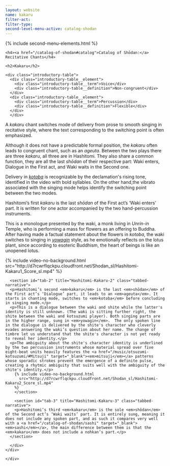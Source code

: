 ```yaml
---
layout: website
name: kakaru
filter-act:
filter-type:
second-level-menu-active: catalog-shodan
---
```


{% include second-menu-elements.html %}

<main class="page-content">
  <div class="text-container">

    <h4><a href="/catalog-of-shodan#catalog">Catalog of Shōdan:</a> Recitative Chants</h4>

    <h2>Kakaru</h2>

    <div class="introductory-table">
      <div class="introductory-table__element">
        <div class="introductory-table__term">Voice</div>
        <div class="introductory-table__definition">Non-congruent</div>
      </div>
      <div class="introductory-table__element">
        <div class="introductory-table__term">Percussion</div>
        <div class="introductory-table__definition">Flexible</div>
      </div>
      </div>

  <p>A <em>kakaru</em> chant switches mode of delivery from prose to smooth singing in recitative style, where the text corresponding to the switching point is often emphasized.</p>

  <p>Although it does not have a predictable formal position, the <em>kakaru</em> often leads to congruent chant, such as an <em>ageuta</em>. Between the two plays there are three <em>kakaru</em>, all three are in Hashitomi. They also share a common function, they are all the last <em>shōdan</em> of their respective part: Waki enters, Dialogue in the First act, and Waki waits in the Second one.</p>

  <p>Delivery in <a href="/music/voices#Spoken" target="_blank"><em>kotoba</em></a> is recognizable by the declamation's rising tone, identified in the video with bold syllables. On the other hand,the vibrato associated with the singing mode helps identify the switching point between the two modes.</p>

  <div class="tabs-container">
    <div class="tabs-container__links">
      <div class="wrapper">
        <div id="tabs"></div>
      </div>
    </div>
    <div class="tabs-container__content">
      <div class="wrapper">
      <section id="tab-1" title="Hashitomi-Kakaru-1" class="tabbed-narrative">
      <p>Hashitomi’s first <em>kakaru</em> is the last <em>shōdan</em> of the First act’s ‘Waki enters’ part. It is written for one actor accompanied by the two hand-percussion instruments.</p>
      <p>This is a monologue presented by the waki, a monk living in <em>Unrin-in</em> Temple, who is performing a mass for flowers as an offering to Buddha. After having made a factual statement about the flowers in <em>kotoba</em>, the waki switches to singing in <a href="/music/voices#Yowagin" target="_blank"><em>yowagin</em></a> style, as he emotionally reflects on the lotus plant, since according to esoteric Buddhism, the heart of beings is like an unopened lotus.</p>
      {% include video-no-background.html
        src="http://d7rcwrflqckpu.cloudfront.net/Shodan_sl/Hashitomi-Kakaru1_Score_sl.mp4"
      %}
      </section>

      <section id="tab-2" title="Hashitomi-Kakaru-2" class="tabbed-narrative">
      <p>Hashitomi’s second <em>kakaru</em> is the last <em>shōdan</em> of the First act’s ‘Dialogue’ part, it leads to an <em>ageuta</em>. It starts in chanting mode, switches to <em>kotoba</em> before concluding in singing mode.</p>
      <p>This is a dialogue between the waki and shite while the latter's identity is still unknown. (The waki is sitting further right, the shite between the waki and kotsuzumi player). Both singing parts are in the higher range, sung in <em>yowagin</em>.  The only spoken line in the dialogue is delivered by the shite's character who cleverly evades answering the waki’s question about her name. The change of timbre let us understand that the shite's character is not yet ready to reveal her identity.</p>
      <p>The ambiguity about the shite's character identity is underlined by the two percussion instruments whose material spread over five eight-beat units heavily features the <a href="/music/otsuzumi-kotsuzumi/#Mitsuji" target="_blank"><em>mitsuji</em></a> patterns whose sporadic strokes prevent the emergence of a definite pulse, creating a rhytmic ambiguity that suits well with the ambiguity of the shite's identity.</p>
        {% include video-no-background.html
          src="http://d7rcwrflqckpu.cloudfront.net/Shodan_sl/Hashitomi-Kakaru2_Score_sl.mp4"
        %}
        </section>

        <section id="tab-3" title="Hashitomi-Kakaru-3" class="tabbed-narrative">
        <p>Hashitomi’s third <em>kakaru</em> is the sole <em>shōdan</em> of the Second act’s ‘Waki waits’ part. It is entirely sung, meaning it does not include any spoken part, and as such it compares very well with a <a href="/catalog-of-shodan/sashi" target="_blank"><em>sashi</em></a>, the main difference between them is that the <em>kakaru</em> does not include a nohkan’s part.</p>
      </section>

      </div>
    </div>
  </div>


    </div>
</main>
